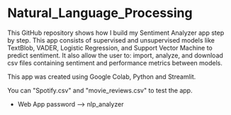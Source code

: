 # Natural_Language_Processing

This GitHub repository shows how I build my Sentiment Analyzer app step by step. This app consists of supervised and unsupervised models like TextBlob, VADER, Logistic Regression, and Support Vector Machine to predict sentiment. It also allow the user to: import, analyze, and download csv files containing sentiment and performance metrics between models.

This app was created using Google Colab, Python and Streamlit. 

You can "Spotify.csv" and "movie_reviews.csv" to test the app.

* Web App password --> nlp_analyzer
